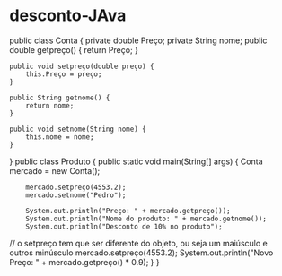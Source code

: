 # desconto-JAva
public class Conta {
    private double Preço;
    private String nome;
    public double getpreço() {
        return Preço;
    }

    public void setpreço(double preço) {
        this.Preço = preço;
    }

    public String getnome() {
        return nome;
    }

    public void setnome(String nome) {
        this.nome = nome;
    }
}
public class Produto {
    public static void main(String[] args) {
        Conta mercado = new Conta();

        mercado.setpreço(4553.2);
        mercado.setnome("Pedro");

        System.out.println("Preço: " + mercado.getpreço());
        System.out.println("Nome do produto: " + mercado.getnome());
        System.out.println("Desconto de 10% no produto");
// o setpreço tem que ser diferente do objeto, ou seja um maiúsculo e outros minúsculo
        mercado.setpreço(4553.2);
        System.out.println("Novo Preço: " + mercado.getpreço() * 0.9);
    }
}
